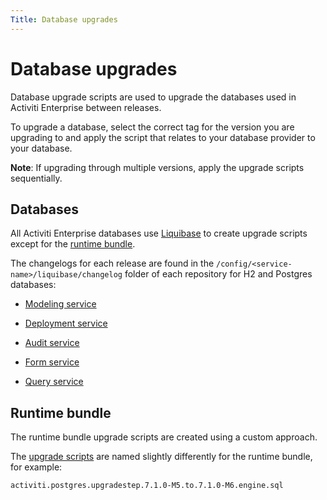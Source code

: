 ```yaml
---
Title: Database upgrades
---
```


# Database upgrades
Database upgrade scripts are used to upgrade the databases used in Activiti Enterprise between releases. 

To upgrade a database, select the correct tag for the version you are upgrading to and apply the script that relates to your database provider to your database.

**Note**: If upgrading through multiple versions, apply the upgrade scripts sequentially.

## Databases
All Activiti Enterprise databases use [Liquibase](http://www.liquibase.org/) to create upgrade scripts except for the [runtime bundle](../architecture/application.md#runtime-bundle).

The changelogs for each release are found in the `/config/<service-name>/liquibase/changelog` folder of each repository for H2 and Postgres databases: 

* [Modeling service](https://github.com/Alfresco/alfresco-modeling-service/tree/develop/src/main/resources/config/modeling/liquibase/changelog)
 
* [Deployment service](https://github.com/Alfresco/alfresco-deployment-servicetree/develop/src/main/resources/config/deployment/liquibase/changelog) 

* [Audit service](https://github.com/Activiti/activiti-cloud-audit-service/blob/develop/activiti-cloud-starter-audit/src/main/resources/config/audit/liquibase/changelog/)
 
* [Form service](https://github.com/Alfresco/alfresco-form-service/tree/develop/src/main/resources/config/form/liquibase/changelog)

* [Query service](https://github.com/Activiti/activiti-cloud-query-service/blob/develop/activiti-cloud-starter-query/src/main/resources/config/query/liquibase/changelog/)

## Runtime bundle
The runtime bundle upgrade scripts are created using a custom approach. 

The [upgrade scripts](https://github.com/Activiti/Activiti/blob/7.1.0.M7/activiti-core/activiti-engine/src/main/resources/org/activiti/db/upgrade/) are named slightly differently for the runtime bundle, for example:

```
activiti.postgres.upgradestep.7.1.0-M5.to.7.1.0-M6.engine.sql
```